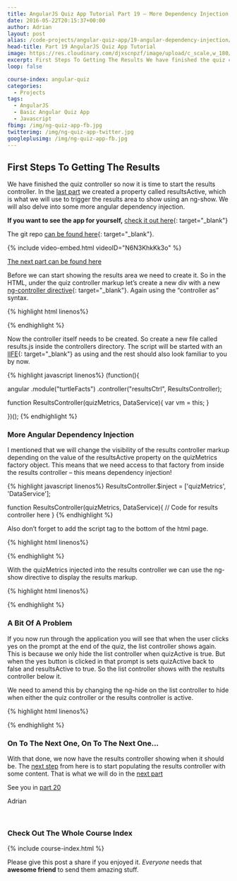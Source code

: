 ```yaml
---
title: AngularJS Quiz App Tutorial Part 19 – More Dependency Injection
date: 2016-05-22T20:15:37+00:00
author: Adrian
layout: post
alias: /code-projects/angular-quiz-app/19-angular-dependency-injection/
head-title: Part 19 AngularJS Quiz App Tutorial
image: https://res.cloudinary.com/djxscnpzf/image/upload/c_scale,w_180/v1463932376/Angular-quiz-part-19_f7ugae.jpg
excerpt: First Steps To Getting The Results We have finished the quiz controller so now it is time to start the results controller. In the last part we created a property called resultsActive, which is what we will use to trigger …
loop: false

course-index: angular-quiz
categories:
  - Projects
tags:
  - AngularJS
  - Basic Angular Quiz App
  - Javascript
fbimg: /img/ng-quiz-app-fb.jpg
twitterimg: /img/ng-quiz-app-twitter.jpg
googleplusimg: /img/ng-quiz-app-fb.jpg
---
```

## First Steps To Getting The Results

We have finished the quiz controller so now it is time to start the results controller. In the [last part]({{site.baseurl}}/projects/18-marking-the-quiz/) we created a property called resultsActive, which is what we will use to trigger the results area to show using an ng-show. We will also delve into some more angular dependency injection.

**If you want to see the app for yourself,** [check it out here]({{site.baseurl}}/turtlefacts){: target="_blank"}<!--_-->

The git repo [can be found here](https://github.com/adiman9/HungryTurtleFactQuiz){: target="_blank"}<!--_-->.

{% include video-embed.html videoID="N6N3KhkKk3o" %}

[The next part can be found here]({{site.baseurl}}/projects/20-familiar-bootstrap/)

Before we can start showing the results area we need to create it. So in the HTML, under the quiz controller markup let’s create a new div with a new [ng-controller directive](https://docs.angularjs.org/api/ng/directive/ngController){: target="_blank"}<!--_-->. Again using the &#8220;controller as&#8221; syntax.

{% highlight html linenos%}
<div ng-controller="resultsCtrl as results">
  <!-- results controller markup -->
</div>
{% endhighlight %}

Now the controller itself needs to be created. So create a new file called results.js inside the controllers directory. The script will be started with an [IIFE](http://stackoverflow.com/questions/8228281/what-is-the-function-construct-in-javascript){: target="_blank"}<!--_--> as using and the rest should also look familiar to you by now.

{% highlight javascript linenos%}
(function(){

  angular
    .module("turtleFacts")
    .controller("resultsCtrl", ResultsController);

  function ResultsController(quizMetrics, DataService){
    var vm = this;
  }

})();
{% endhighlight %}

### More Angular Dependency Injection

I mentioned that we will change the visibility of the results controller markup depending on the value of the resultsActive property on the quizMetrics factory object. This means that we need access to that factory from inside the results controller &#8211; this means dependency injection!

{% highlight javascript linenos%}
ResultsController.$inject = ['quizMetrics', 'DataService'];

function ResultsController(quizMetrics, DataService){
  // Code for results controller here
}
{% endhighlight %}

Also don’t forget to add the script tag to the bottom of the html page.

{% highlight html linenos%}
<!-- Our application scripts -->
<script src="js/app.js"></script>
<script src="js/controllers/list.js"></script>
<script src="js/controllers/quiz.js"></script>
<script src="js/controllers/results.js"></script>
<script src="js/factories/quizMetrics.js"></script>
<script src="js/factories/dataservice.js"></script>
{% endhighlight %}

With the quizMetrics injected into the results controller we can use the ng-show directive to display the results markup.

{% highlight html linenos%}
<div ng-controller="resultsCtrl as results" ng-show="results.quizMetrics.resultsActive">
</div>
{% endhighlight %}

### A Bit Of A Problem

If you now run through the application you will see that when the user clicks yes on the prompt at the end of the quiz, the list controller shows again. This is because we only hide the list controller when quizActive is true. But when the yes button is clicked in that prompt is sets quizActive back to false and resultsActive to true. So the list controller shows with the restults controller below it.

We need to amend this by changing the ng-hide on the list controller to hide when either the quiz controller or the results controller is active.

{% highlight html linenos%}
<div ng-controller="listCtrl as list" ng-hide="list.quizMetrics.quizActive || list.quizMetrics.resultsActive">

</div>
{% endhighlight %}

### On To The Next One, On To The Next One&#8230;

With that done, we now have the results controller showing when it should be. The [next step]({{site.baseurl}}/projects/20-familiar-bootstrap/) from here is to start populating the results controller with some content. That is what we will do in the [next part]({{site.baseurl}}/projects/20-familiar-bootstrap/)

See you in [part 20]({{site.baseurl}}/projects/20-familiar-bootstrap/)

Adrian

&nbsp;

### Check Out The Whole Course Index

{% include course-index.html %}

Please give this post a share if you enjoyed it. _Everyone_ needs that **awesome friend** to send them amazing stuff.
